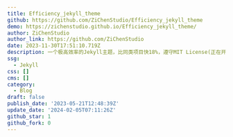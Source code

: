 ```yaml
---
title: Efficiency_jekyll_theme
github: https://github.com/ZiChenStudio/Efficiency_jekyll_theme
demo: https://zichenstudio.github.io/Efficiency_jekyll_theme/
author: ZiChenStudio
author_link: https://github.com/ZiChenStudio
date: 2023-11-30T17:51:10.719Z
description: 一个极高效率的Jekyll主题，比同类项目快18%，遵守MIT License(正在开发)
ssg:
  - Jekyll
css: []
cms: []
category:
  - Blog
draft: false
publish_date: '2023-05-21T12:48:39Z'
update_date: '2024-02-05T07:11:26Z'
github_star: 1
github_fork: 0
---
```

